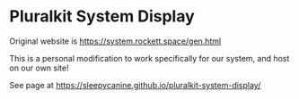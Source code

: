 # Pluralkit System Display
Original website is https://system.rockett.space/gen.html

This is a personal modification to work specifically for our system, and host on our own site!

See page at https://sleepycanine.github.io/pluralkit-system-display/
